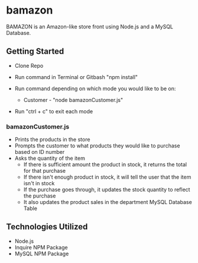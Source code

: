 # bamazon

BAMAZON is an Amazon-like store front using Node.js and a MySQL Database.

## Getting Started

- Clone Repo
- Run command in Terminal or Gitbash "npm install"
- Run command depending on which mode you would like to be on:
    - Customer - "node bamazonCustomer.js"

- Run "ctrl + c" to exit each mode


### bamazonCustomer.js

- Prints the products in the store
- Prompts the customer to what products they would like to purchase based on ID number
- Asks the quantity of the item
    - If there is sufficient amount the product in stock, it returns the total for that purchase
    - If there isn't enough product in stock, it will tell the user that the item isn't in stock
    - If the purchase goes through, it updates the stock quantity to reflect the purchase
    - It also updates the product sales in the department MySQL Database Table


## Technologies Utilized

- Node.js
- Inquire NPM Package
- MySQL NPM Package